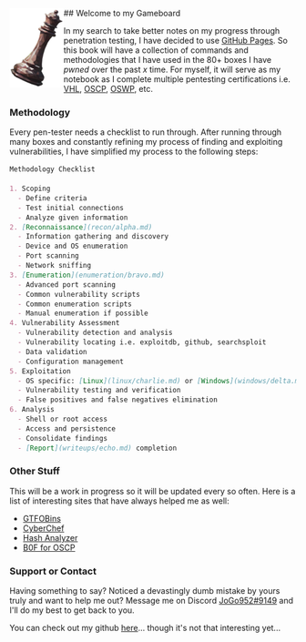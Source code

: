 <img align="left" src="images/queen-small.png"> ## Welcome to my Gameboard

In my search to take better notes on my progress through penetration testing, I have decided to use [GitHub Pages](https://pages.github.com/). So this book will have a collection of commands and methodologies that I have used in the 80+ boxes I have _pwned_ over the past _x_ time. For myself, it will serve as my notebook as I complete multiple pentesting certifications i.e. [VHL](https://www.virtualhackinglabs.com/), [OSCP](https://www.offensive-security.com/pwk-oscp/), [OSWP](https://www.offensive-security.com/wifu-oswp/), etc.

### Methodology

Every pen-tester needs a checklist to run through. After running through many boxes and constantly refining my process of finding and exploiting vulnerabilities, I have simplified my process to the following steps:

```markdown
Methodology Checklist

1. Scoping
  - Define criteria
  - Test initial connections
  - Analyze given information
2. [Reconnaissance](recon/alpha.md)
  - Information gathering and discovery
  - Device and OS enumeration
  - Port scanning
  - Network sniffing
3. [Enumeration](enumeration/bravo.md)
  - Advanced port scanning
  - Common vulnerability scripts
  - Common enumeration scripts
  - Manual enumeration if possible
4. Vulnerability Assessment
  - Vulnerability detection and analysis
  - Vulnerability locating i.e. exploitdb, github, searchsploit
  - Data validation
  - Configuration management
5. Exploitation
  - OS specific: [Linux](linux/charlie.md) or [Windows](windows/delta.md)
  - Vulnerability testing and verification
  - False positives and false negatives elimination
6. Analysis
  - Shell or root access
  - Access and persistence
  - Consolidate findings
  - [Report](writeups/echo.md) completion
```

### Other Stuff

This will be a work in progress so it will be updated every so often. Here is a list of interesting sites that have always helped me as well:
- [GTFOBins](https://gtfobins.github.io/)
- [CyberChef](https://gchq.github.io/CyberChef/)
- [Hash Analyzer](https://www.tunnelsup.com/hash-analyzer/)
- [B0F for OSCP](http://strongcourage.github.io/2020/04/19/bof.html)

### Support or Contact

Having something to say? Noticed a devastingly dumb mistake by yours truly and want to help me out? Message me on Discord [JoGo952#9149](https://discord.com/) and I'll do my best to get back to you.

You can check out my github [here](https://github.com/tjf952)... though it's not that interesting yet...
